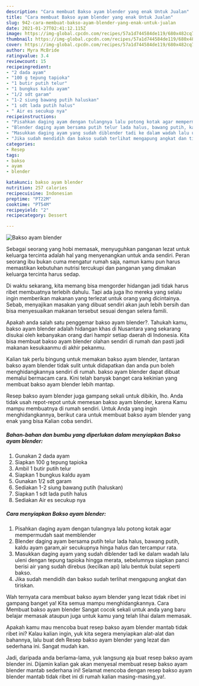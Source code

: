 ```yaml
---
description: "Cara membuat Bakso ayam blender yang enak Untuk Jualan"
title: "Cara membuat Bakso ayam blender yang enak Untuk Jualan"
slug: 942-cara-membuat-bakso-ayam-blender-yang-enak-untuk-jualan
date: 2021-01-27T02:41:12.115Z
image: https://img-global.cpcdn.com/recipes/57a1d744584de119/680x482cq70/bakso-ayam-blender-foto-resep-utama.jpg
thumbnail: https://img-global.cpcdn.com/recipes/57a1d744584de119/680x482cq70/bakso-ayam-blender-foto-resep-utama.jpg
cover: https://img-global.cpcdn.com/recipes/57a1d744584de119/680x482cq70/bakso-ayam-blender-foto-resep-utama.jpg
author: Myra McBride
ratingvalue: 3.4
reviewcount: 15
recipeingredient:
- "2 dada ayam"
- "100 g tepung tapioka"
- "1 butir putih telur"
- "1 bungkus kaldu ayam"
- "1/2 sdt garam"
- "1-2 siung bawang putih haluskan"
- "1 sdt lada putih halus"
- " Air es secukup nya"
recipeinstructions:
- "Pisahkan daging ayam dengan tulangnya lalu potong kotak agar mempermudah saat memblender"
- "Blender daging ayam bersama putih telur lada halus, bawang putih, kaldu ayam garam,air secukupnya hinga halus dan tercampur rata."
- "Masukkan daging ayam yang sudah diblender tadi ke dalam wadah lalu uleni dengan tepung tapioka hingga merata, sebelumnya siapkan panci berisi air yang sudah direbus (kecilkan api) lalu bentuk bulat seperti bakso."
- "Jika sudah mendidih dan bakso sudah terlihat mengapung angkat dan tiriskan."
categories:
- Resep
tags:
- bakso
- ayam
- blender

katakunci: bakso ayam blender 
nutrition: 257 calories
recipecuisine: Indonesian
preptime: "PT22M"
cooktime: "PT54M"
recipeyield: "2"
recipecategory: Dessert

---
```



![Bakso ayam blender](https://img-global.cpcdn.com/recipes/57a1d744584de119/680x482cq70/bakso-ayam-blender-foto-resep-utama.jpg)

Sebagai seorang yang hobi memasak, menyuguhkan panganan lezat untuk keluarga tercinta adalah hal yang menyenangkan untuk anda sendiri. Peran seorang ibu bukan cuma mengatur rumah saja, namun kamu pun harus memastikan kebutuhan nutrisi tercukupi dan panganan yang dimakan keluarga tercinta harus sedap.

Di waktu  sekarang, kita memang bisa mengorder hidangan jadi tidak harus ribet membuatnya terlebih dahulu. Tapi ada juga lho mereka yang selalu ingin memberikan makanan yang terlezat untuk orang yang dicintainya. Sebab, menyajikan masakan yang dibuat sendiri akan jauh lebih bersih dan bisa menyesuaikan makanan tersebut sesuai dengan selera famili. 



Apakah anda salah satu penggemar bakso ayam blender?. Tahukah kamu, bakso ayam blender adalah hidangan khas di Nusantara yang sekarang disukai oleh kebanyakan orang dari hampir setiap daerah di Indonesia. Kita bisa membuat bakso ayam blender olahan sendiri di rumah dan pasti jadi makanan kesukaanmu di akhir pekanmu.

Kalian tak perlu bingung untuk memakan bakso ayam blender, lantaran bakso ayam blender tidak sulit untuk didapatkan dan anda pun boleh menghidangkannya sendiri di rumah. bakso ayam blender dapat dibuat memalui bermacam cara. Kini telah banyak banget cara kekinian yang membuat bakso ayam blender lebih mantap.

Resep bakso ayam blender juga gampang sekali untuk dibikin, lho. Anda tidak usah repot-repot untuk memesan bakso ayam blender, karena Kamu mampu membuatnya di rumah sendiri. Untuk Anda yang ingin menghidangkannya, berikut cara untuk membuat bakso ayam blender yang enak yang bisa Kalian coba sendiri.

<!--inarticleads1-->

##### Bahan-bahan dan bumbu yang diperlukan dalam menyiapkan Bakso ayam blender:

1. Gunakan 2 dada ayam
1. Siapkan 100 g tepung tapioka
1. Ambil 1 butir putih telur
1. Siapkan 1 bungkus kaldu ayam
1. Gunakan 1/2 sdt garam
1. Sediakan 1-2 siung bawang putih (haluskan)
1. Siapkan 1 sdt lada putih halus
1. Sediakan  Air es secukup nya




<!--inarticleads2-->

##### Cara menyiapkan Bakso ayam blender:

1. Pisahkan daging ayam dengan tulangnya lalu potong kotak agar mempermudah saat memblender
1. Blender daging ayam bersama putih telur lada halus, bawang putih, kaldu ayam garam,air secukupnya hinga halus dan tercampur rata.
1. Masukkan daging ayam yang sudah diblender tadi ke dalam wadah lalu uleni dengan tepung tapioka hingga merata, sebelumnya siapkan panci berisi air yang sudah direbus (kecilkan api) lalu bentuk bulat seperti bakso.
1. Jika sudah mendidih dan bakso sudah terlihat mengapung angkat dan tiriskan.




Wah ternyata cara membuat bakso ayam blender yang lezat tidak ribet ini gampang banget ya! Kita semua mampu menghidangkannya. Cara Membuat bakso ayam blender Sangat cocok sekali untuk anda yang baru belajar memasak ataupun juga untuk kamu yang telah lihai dalam memasak.

Apakah kamu mau mencoba buat resep bakso ayam blender mantab tidak ribet ini? Kalau kalian ingin, yuk kita segera menyiapkan alat-alat dan bahannya, lalu buat deh Resep bakso ayam blender yang lezat dan sederhana ini. Sangat mudah kan. 

Jadi, daripada anda berlama-lama, yuk langsung aja buat resep bakso ayam blender ini. Dijamin kalian gak akan menyesal membuat resep bakso ayam blender mantab sederhana ini! Selamat mencoba dengan resep bakso ayam blender mantab tidak ribet ini di rumah kalian masing-masing,ya!.


